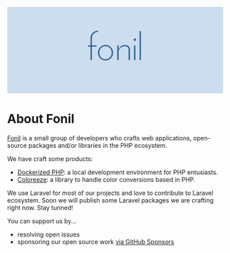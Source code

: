 ![fonil](https://github.com/fonil/.github/blob/main/profile/img/fonil-500x200.png?raw=true)

# About Fonil

[Fonil](http://fonil.dev) is a small group of developers who crafts web applications, open-source packages and/or libraries in the PHP ecosystem.

We have craft some products:

- [Dockerized PHP](https://github.com/fonil/dockerized-php): a local development environment for PHP entusiasts.
- [Coloreeze](https://github.com/fonil/coloreeze): a library to handle color conversions based in PHP.

We use Laravel for most of our projects and love to contribute to Laravel ecosystem. Soon we will publish some Laravel packages we are crafting right now. Stay tunned!

You can support us by...

- resolving open issues
- sponsoring our open source work [via GitHub Sponsors](https://github.com/sponsors/fonil) 
